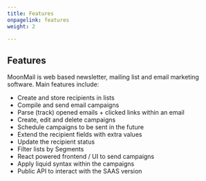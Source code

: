 ```yaml
---
title: Features
onpagelink: features
weight: 2

---
```


Features
--------

MoonMail is web based newsletter, mailing list and email marketing software. Main features include:

- Create and store recipients in lists
- Compile and send email campaigns
- Parse (track) opened emails + clicked links within an email
- Create, edit and delete campaigns
- Schedule campaigns to be sent in the future
- Extend the recipient fields with extra values
- Update the recipient status
- Filter lists by Segments
- React powered frontend / UI to send campaigns
- Apply liquid syntax within the campaigns
- Public API to interact with the SAAS version
 